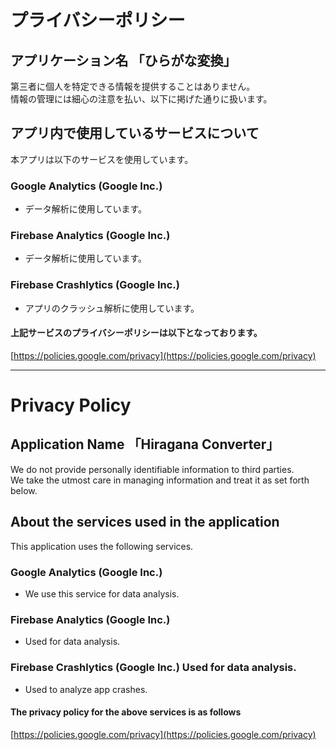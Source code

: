 # プライバシーポリシー
## アプリケーション名 「ひらがな変換」

第三者に個人を特定できる情報を提供することはありません。  
情報の管理には細心の注意を払い、以下に掲げた通りに扱います。
 
## アプリ内で使用しているサービスについて
本アプリは以下のサービスを使用しています。

### Google Analytics (Google Inc.)
- データ解析に使用しています。

### Firebase Analytics (Google Inc.)
- データ解析に使用しています。

### Firebase Crashlytics (Google Inc.)
- アプリのクラッシュ解析に使用しています。


#### 上記サービスのプライバシーポリシーは以下となっております。

[https://policies.google.com/privacy](https://policies.google.com/privacy)

***

# Privacy Policy
## Application Name 「Hiragana Converter」

We do not provide personally identifiable information to third parties.  
We take the utmost care in managing information and treat it as set forth below.
 
## About the services used in the application
This application uses the following services.

### Google Analytics (Google Inc.)
- We use this service for data analysis.

### Firebase Analytics (Google Inc.)
- Used for data analysis.

### Firebase Crashlytics (Google Inc.) Used for data analysis.
- Used to analyze app crashes.


#### The privacy policy for the above services is as follows

[https://policies.google.com/privacy](https://policies.google.com/privacy)
